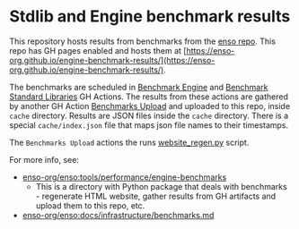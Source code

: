 # Stdlib and Engine benchmark results
This repository hosts results from benchmarks from the [enso repo](https://github.com/enso-org/enso).
This repo has GH pages enabled and hosts them at [https://enso-org.github.io/engine-benchmark-results/](https://enso-org.github.io/engine-benchmark-results/).

The benchmarks are scheduled in [Benchmark Engine](https://github.com/enso-org/enso/actions/workflows/engine-benchmark.yml)
and [Benchmark Standard Libraries](https://github.com/enso-org/enso/actions/workflows/std-libs-benchmark.yml) GH Actions.
The results from these actions are gathered by another GH Action [Benchmarks Upload](https://github.com/enso-org/enso/actions/workflows/bench-upload.yml)
and uploaded to this repo, inside `cache` directory.
Results are JSON files inside the `cache` directory.
There is a special `cache/index.json` file that maps json file names to their timestamps.

The `Benchmarks Upload` actions the runs [website_regen.py](https://github.com/enso-org/enso/blob/develop/tools/performance/engine-benchmarks/website_regen.py) script.

For more info, see:
- [enso-org/enso:tools/performance/engine-benchmarks](https://github.com/enso-org/enso/blob/develop/tools/performance/engine-benchmarks/README.md)
  - This is a directory with Python package that deals with benchmarks - regenerate HTML website, gather results from GH artifacts and upload them to this repo, etc.
- [enso-org/enso:docs/infrastructure/benchmarks.md](https://github.com/enso-org/enso/blob/develop/docs/infrastructure/benchmarks.md#visualization)

